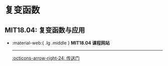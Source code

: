 # 复变函数

## MIT18.04: 复变函数与应用

<div class="grid cards" markdown>

-   :material-web:{ .lg .middle } __MIT18.04 课程网站__

    ---

    [:octicons-arrow-right-24: <a href="https://ocw.mit.edu/courses/18-04-complex-variables-with-applications-spring-2018/" target="_blank"> 传送门 </a>](#)

</div>
